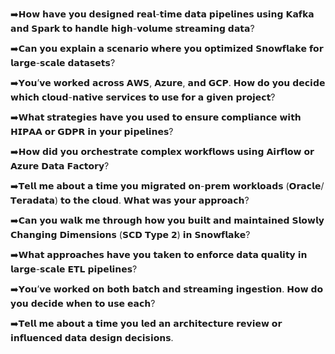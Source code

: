 
➡️𝗛𝗼𝘄 𝗵𝗮𝘃𝗲 𝘆𝗼𝘂 𝗱𝗲𝘀𝗶𝗴𝗻𝗲𝗱 𝗿𝗲𝗮𝗹-𝘁𝗶𝗺𝗲 𝗱𝗮𝘁𝗮 𝗽𝗶𝗽𝗲𝗹𝗶𝗻𝗲𝘀 𝘂𝘀𝗶𝗻𝗴 𝗞𝗮𝗳𝗸𝗮 𝗮𝗻𝗱 𝗦𝗽𝗮𝗿𝗸 𝘁𝗼 𝗵𝗮𝗻𝗱𝗹𝗲 𝗵𝗶𝗴𝗵-𝘃𝗼𝗹𝘂𝗺𝗲 𝘀𝘁𝗿𝗲𝗮𝗺𝗶𝗻𝗴 𝗱𝗮𝘁𝗮?  
  
➡️𝗖𝗮𝗻 𝘆𝗼𝘂 𝗲𝘅𝗽𝗹𝗮𝗶𝗻 𝗮 𝘀𝗰𝗲𝗻𝗮𝗿𝗶𝗼 𝘄𝗵𝗲𝗿𝗲 𝘆𝗼𝘂 𝗼𝗽𝘁𝗶𝗺𝗶𝘇𝗲𝗱 𝗦𝗻𝗼𝘄𝗳𝗹𝗮𝗸𝗲 𝗳𝗼𝗿 𝗹𝗮𝗿𝗴𝗲-𝘀𝗰𝗮𝗹𝗲 𝗱𝗮𝘁𝗮𝘀𝗲𝘁𝘀?  
  
➡️𝗬𝗼𝘂’𝘃𝗲 𝘄𝗼𝗿𝗸𝗲𝗱 𝗮𝗰𝗿𝗼𝘀𝘀 𝗔𝗪𝗦, 𝗔𝘇𝘂𝗿𝗲, 𝗮𝗻𝗱 𝗚𝗖𝗣. 𝗛𝗼𝘄 𝗱𝗼 𝘆𝗼𝘂 𝗱𝗲𝗰𝗶𝗱𝗲 𝘄𝗵𝗶𝗰𝗵 𝗰𝗹𝗼𝘂𝗱-𝗻𝗮𝘁𝗶𝘃𝗲 𝘀𝗲𝗿𝘃𝗶𝗰𝗲𝘀 𝘁𝗼 𝘂𝘀𝗲 𝗳𝗼𝗿 𝗮 𝗴𝗶𝘃𝗲𝗻 𝗽𝗿𝗼𝗷𝗲𝗰𝘁?  
  
➡️𝗪𝗵𝗮𝘁 𝘀𝘁𝗿𝗮𝘁𝗲𝗴𝗶𝗲𝘀 𝗵𝗮𝘃𝗲 𝘆𝗼𝘂 𝘂𝘀𝗲𝗱 𝘁𝗼 𝗲𝗻𝘀𝘂𝗿𝗲 𝗰𝗼𝗺𝗽𝗹𝗶𝗮𝗻𝗰𝗲 𝘄𝗶𝘁𝗵 𝗛𝗜𝗣𝗔𝗔 𝗼𝗿 𝗚𝗗𝗣𝗥 𝗶𝗻 𝘆𝗼𝘂𝗿 𝗽𝗶𝗽𝗲𝗹𝗶𝗻𝗲𝘀?  
  
➡️𝗛𝗼𝘄 𝗱𝗶𝗱 𝘆𝗼𝘂 𝗼𝗿𝗰𝗵𝗲𝘀𝘁𝗿𝗮𝘁𝗲 𝗰𝗼𝗺𝗽𝗹𝗲𝘅 𝘄𝗼𝗿𝗸𝗳𝗹𝗼𝘄𝘀 𝘂𝘀𝗶𝗻𝗴 𝗔𝗶𝗿𝗳𝗹𝗼𝘄 𝗼𝗿 𝗔𝘇𝘂𝗿𝗲 𝗗𝗮𝘁𝗮 𝗙𝗮𝗰𝘁𝗼𝗿𝘆?  
  
➡️𝗧𝗲𝗹𝗹 𝗺𝗲 𝗮𝗯𝗼𝘂𝘁 𝗮 𝘁𝗶𝗺𝗲 𝘆𝗼𝘂 𝗺𝗶𝗴𝗿𝗮𝘁𝗲𝗱 𝗼𝗻-𝗽𝗿𝗲𝗺 𝘄𝗼𝗿𝗸𝗹𝗼𝗮𝗱𝘀 (𝗢𝗿𝗮𝗰𝗹𝗲/𝗧𝗲𝗿𝗮𝗱𝗮𝘁𝗮) 𝘁𝗼 𝘁𝗵𝗲 𝗰𝗹𝗼𝘂𝗱. 𝗪𝗵𝗮𝘁 𝘄𝗮𝘀 𝘆𝗼𝘂𝗿 𝗮𝗽𝗽𝗿𝗼𝗮𝗰𝗵?  
  
➡️𝗖𝗮𝗻 𝘆𝗼𝘂 𝘄𝗮𝗹𝗸 𝗺𝗲 𝘁𝗵𝗿𝗼𝘂𝗴𝗵 𝗵𝗼𝘄 𝘆𝗼𝘂 𝗯𝘂𝗶𝗹𝘁 𝗮𝗻𝗱 𝗺𝗮𝗶𝗻𝘁𝗮𝗶𝗻𝗲𝗱 𝗦𝗹𝗼𝘄𝗹𝘆 𝗖𝗵𝗮𝗻𝗴𝗶𝗻𝗴 𝗗𝗶𝗺𝗲𝗻𝘀𝗶𝗼𝗻𝘀 (𝗦𝗖𝗗 𝗧𝘆𝗽𝗲 𝟮) 𝗶𝗻 𝗦𝗻𝗼𝘄𝗳𝗹𝗮𝗸𝗲?  
  
➡️𝗪𝗵𝗮𝘁 𝗮𝗽𝗽𝗿𝗼𝗮𝗰𝗵𝗲𝘀 𝗵𝗮𝘃𝗲 𝘆𝗼𝘂 𝘁𝗮𝗸𝗲𝗻 𝘁𝗼 𝗲𝗻𝗳𝗼𝗿𝗰𝗲 𝗱𝗮𝘁𝗮 𝗾𝘂𝗮𝗹𝗶𝘁𝘆 𝗶𝗻 𝗹𝗮𝗿𝗴𝗲-𝘀𝗰𝗮𝗹𝗲 𝗘𝗧𝗟 𝗽𝗶𝗽𝗲𝗹𝗶𝗻𝗲𝘀?  
  
➡️𝗬𝗼𝘂’𝘃𝗲 𝘄𝗼𝗿𝗸𝗲𝗱 𝗼𝗻 𝗯𝗼𝘁𝗵 𝗯𝗮𝘁𝗰𝗵 𝗮𝗻𝗱 𝘀𝘁𝗿𝗲𝗮𝗺𝗶𝗻𝗴 𝗶𝗻𝗴𝗲𝘀𝘁𝗶𝗼𝗻. 𝗛𝗼𝘄 𝗱𝗼 𝘆𝗼𝘂 𝗱𝗲𝗰𝗶𝗱𝗲 𝘄𝗵𝗲𝗻 𝘁𝗼 𝘂𝘀𝗲 𝗲𝗮𝗰𝗵?  
  
➡️𝗧𝗲𝗹𝗹 𝗺𝗲 𝗮𝗯𝗼𝘂𝘁 𝗮 𝘁𝗶𝗺𝗲 𝘆𝗼𝘂 𝗹𝗲𝗱 𝗮𝗻 𝗮𝗿𝗰𝗵𝗶𝘁𝗲𝗰𝘁𝘂𝗿𝗲 𝗿𝗲𝘃𝗶𝗲𝘄 𝗼𝗿 𝗶𝗻𝗳𝗹𝘂𝗲𝗻𝗰𝗲𝗱 𝗱𝗮𝘁𝗮 𝗱𝗲𝘀𝗶𝗴𝗻 𝗱𝗲𝗰𝗶𝘀𝗶𝗼𝗻𝘀.